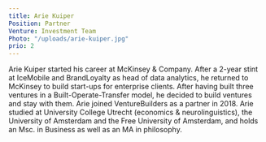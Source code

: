 ```yaml
---
title: Arie Kuiper
Position: Partner
Venture: Investment Team
Photo: "/uploads/arie-kuiper.jpg"
prio: 2
---
```

Arie Kuiper started his career at McKinsey & Company. After a 2-year stint at IceMobile and BrandLoyalty as head of data analytics, he returned to McKinsey to build start-ups for enterprise clients. After having built three ventures in a Built-Operate-Transfer model, he decided to build ventures and stay with them. Arie joined VentureBuilders as a partner in 2018. Arie studied at University College Utrecht (economics & neurolinguistics), the University of Amsterdam and the Free University of Amsterdam, and holds an Msc. in Business as well as an MA in philosophy.
